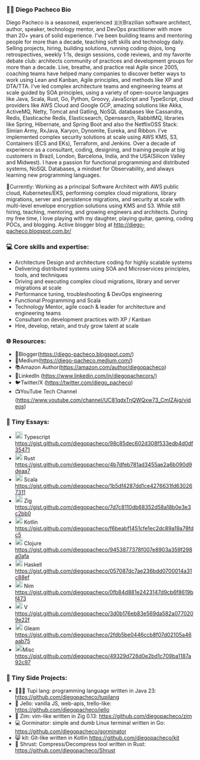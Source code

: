 ### 👨‍💻 Diego Pacheco Bio

Diego Pacheco is a seasoned, experienced 🇧🇷Brazilian software architect, author, speaker, technology mentor, and DevOps practitioner with more than 20+ years of solid experience. I've been building teams and mentoring people for more than a decade, teaching soft skills and technology daily. Selling projects, hiring, building solutions, running coding dojos, long retrospectives, weekly 1:1s, design sessions, code reviews, and my favorite debate club: architects community of practices and development groups for more than a decade. Live, breathe, and practice real Agile since 2005, coaching teams have helped many companies to discover better ways to work using Lean and Kanban, Agile principles, and methods like XP and DTA/TTA. I've led complex architecture teams and engineering teams at scale guided by SOA principles, using a variety of open-source languages like Java, Scala, Rust, Go, Python, Groovy, JavaScript and TypeScript, cloud providers like AWS Cloud and Google GCP, amazing solutions like Akka, ActiveMQ, Netty, Tomcat and Gatling, NoSQL databases like Cassandra, Redis, Elasticache Redis, Elasticsearch, Opensearch, RabbitMQ, libraries like Spring, Hibernate, and Spring Boot and also the NetflixOSS Stack: Simian Army, RxJava, Karyon, Dynomite, Eureka, and Ribbon. I’ve implemented complex security solutions at scale using AWS KMS, S3, Containers (ECS and EKs), Terraform, and Jenkins. Over a decade of experience as a consultant, coding, designing, and training people at big customers in Brazil, London, Barcelona, India, and the USA(Silicon Valley and Midwest). I have a passion for functional programming and distributed systems, NoSQL Databases, a mindset for Observability, and always learning new programming languages.

🌱Currently: Working as a principal Software Architect with AWS public cloud, Kubernetes/EKS, performing complex cloud migrations, library migrations, server and persistence migrations, and security at scale with multi-level envelope encryption solutions using KMS and S3. While still hiring, teaching, mentoring, and growing engineers and architects. During my free time, I love playing with my daughter, playing guitar, gaming, coding POCs, and blogging. Active blogger blog at http://diego-pacheco.blogspot.com.br/

### 💻 Core skills and expertise:
* Architecture Design and architecture coding for highly scalable systems
* Delivering distributed systems using SOA and Microservices principles, tools, and techniques
* Driving and executing complex cloud migrations, library and server migrations at scale
* Performance tuning, troubleshooting & DevOps engineering
* Functional Programming and Scala
* Technology Mentor, agile coach & leader for architecture and engineering teams
* Consultant on development practices with XP / Kanban
* Hire, develop, retain, and truly grow talent at scale

### 🌐 Resources:
* 📝Blogger(<https://diego-pacheco.blogspot.com/>)
* 📝Medium(<https://diego-pacheco.medium.com/>)
* 📚Amazon Author(<https://amazon.com/author/diegopacheco>)
* 🏢LinkedIn (<https://www.linkedin.com/in/diegopachecors/>)
* 🐦Twitter/X (<https://twitter.com/diego_pacheco>)
* 📺YouTube Tech Channel (<https://www.youtube.com/channel/UC81qdxTnQWQxw73_CmIZAjg/videos>)

### 📝 Tiny Essays:

* <img weight=20, height=20 src="https://slackmojis.com/emojis/1383-typescript/download"> Typescript 
https://gist.github.com/diegopacheco/98c85dec602d308f533edb4d0df35471
* <img weight=20, height=20 src="https://emojis.slackmojis.com/emojis/images/1643514229/1965/rust.png?1643514229"> Rust https://gist.github.com/diegopacheco/4b7dfeb781ad3455ae2a6b090d9deaa7
* <img weight=20, height=20 src="https://slackmojis.com/emojis/1857-scala/download"> Scala https://gist.github.com/diegopacheco/1b5df4287dd1ce4276631fd630267311
* <img weight=20, height=20 src="https://slackmojis.com/emojis/57099-ziglang/download"> Zig https://gist.github.com/diegopacheco/7d7c8110db68352d58a18b0e3e3c2bb0
* <img weight=20, height=20 src="https://slackmojis.com/emojis/2351-kotlin/download"> Kotlin  https://gist.github.com/diegopacheco/f6beabf1451cfe1ec2dc89a19a78fdc5
* <img weight=20, height=20 src="https://slackmojis.com/emojis/378-clojure/download"> Clojure https://gist.github.com/diegopacheco/9453877378f007e8903a359f298a0afa
* <img weight=20, height=20 src="https://slackmojis.com/emojis/22333-haskell/download"> Haskell https://gist.github.com/diegopacheco/057087dc7ae236bdd0700014a31c88ef
* <img weight=20, height=20 src="https://slackmojis.com/emojis/63427-nim/download"> Nim https://gist.github.com/diegopacheco/0fb84d881e2423147d9cb6f8619bf473
* <img weight=20, height=20 src="https://vlang.io/img/v-logo.png"> V https://gist.github.com/diegopacheco/3d0b176eb83e569da582a0770209e22f
* <img weight=20, height=20 src="https://gleam.run/images/lucy/lucy.svg"> Gleam https://gist.github.com/diegopacheco/2fdb5be0446ccb8f07d02105a46aab75
* <img weight=20, height=20, src="https://icon-icons.com/icons2/79/PNG/256/misc_box_15274.png">Misc https://gist.github.com/diegopacheco/49329d726d0e2bd1c709ba1187a92c97

### 🥇 Tiny Side Projects:

* 🧝🏾‍♂️ Tupi lang: programming language written in Java 23: https://github.com/diegopacheco/tupilang
* 🥫 Jello: vanilla JS, web-apis, trello-like: https://github.com/diegopacheco/jello
* 📑 Zim: vim-like written in Zig 0.13: https://github.com/diegopacheco/zim
* 💻 Gorminator: simple and dumb Linux terminal written in Go: https://github.com/diegopacheco/gorminator
* 😸 kit: Git-like written in Kotlin https://github.com/diegopacheco/kit
* 🦀 Shrust: Compress/Decompress tool written in Rust: https://github.com/diegopacheco/Shrust
